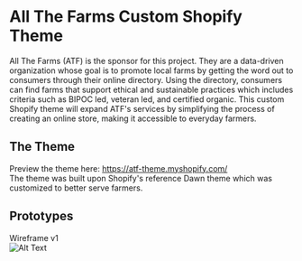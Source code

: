 # All The Farms Custom Shopify Theme

All The Farms (ATF) is the sponsor for this project. They are a data-driven organization whose goal is to promote local farms by getting the word out to consumers through their online directory. Using the directory, consumers can find farms that support ethical and sustainable practices which includes criteria such as BIPOC led, veteran led, and certified organic. This custom Shopify theme will expand ATF's services by simplifying the process of creating an online store, making it accessible to everyday farmers.

## The Theme

Preview the theme here: https://atf-theme.myshopify.com/<br />
The theme was built upon Shopify's reference Dawn theme which was customized to better serve farmers.

## Prototypes
Wireframe v1<br />
![Alt Text](https://imgur.com/EMr3B4m)
